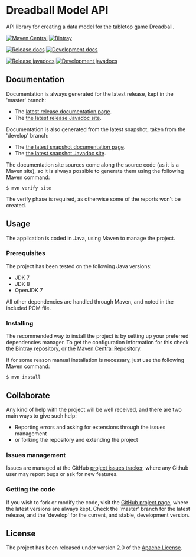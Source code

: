 # Dreadball Model API
API library for creating a data model for the tabletop game Dreadball.

[![Maven Central](https://img.shields.io/maven-central/v/com.wandrell.tabletop/model-api.svg)][maven-repo]
[![Bintray](https://api.bintray.com/packages/bernardo-mg/tabletop-toolkits/dreadball-model-api/images/download.svg)][bintray-repo]

[![Release docs](https://img.shields.io/badge/docs-release-blue.svg)][site-release]
[![Development docs](https://img.shields.io/badge/docs-develop-blue.svg)][site-develop]

[![Release javadocs](https://img.shields.io/badge/javadocs-release-blue.svg)][javadoc-release]
[![Development javadocs](https://img.shields.io/badge/javadocs-develop-blue.svg)][javadoc-develop]

## Documentation

Documentation is always generated for the latest release, kept in the 'master' branch:

- The [latest release documentation page][site-release].
- The [the latest release Javadoc site][javadoc-release].

Documentation is also generated from the latest snapshot, taken from the 'develop' branch:

- The [the latest snapshot documentation page][site-develop].
- The [the latest snapshot Javadoc site][javadoc-develop].

The documentation site sources come along the source code (as it is a Maven site), so it is always possible to generate them using the following Maven command:

```
$ mvn verify site
```

The verify phase is required, as otherwise some of the reports won't be created.

## Usage

The application is coded in Java, using Maven to manage the project.

### Prerequisites

The project has been tested on the following Java versions:
* JDK 7
* JDK 8
* OpenJDK 7

All other dependencies are handled through Maven, and noted in the included POM file.

### Installing

The recommended way to install the project is by setting up your preferred dependencies manager. To get the configuration information for this check the [Bintray repository][bintray-repo], or the [Maven Central Repository][maven-repo].

If for some reason manual installation is necessary, just use the following Maven command:

```
$ mvn install
```

## Collaborate

Any kind of help with the project will be well received, and there are two main ways to give such help:

- Reporting errors and asking for extensions through the issues management
- or forking the repository and extending the project

### Issues management

Issues are managed at the GitHub [project issues tracker][issues], where any Github user may report bugs or ask for new features.

### Getting the code

If you wish to fork or modify the code, visit the [GitHub project page][scm], where the latest versions are always kept. Check the 'master' branch for the latest release, and the 'develop' for the current, and stable, development version.

## License

The project has been released under version 2.0 of the [Apache License][license].

[bintray-repo]: https://bintray.com/bernardo-mg/tabletop-toolkits/dreadball-model-api/view
[maven-repo]: http://mvnrepository.com/artifact/com.wandrell.tabletop/model-api
[issues]: https://github.com/Bernardo-MG/dreadball-model-api/issues
[javadoc-develop]: http://docs.wandrell.com/development/maven/dreadball-model-api/apidocs
[javadoc-release]: http://docs.wandrell.com/maven/dreadball-model-api/apidocs
[license]: http://www.apache.org/licenses/LICENSE-2.0
[scm]: https://github.com/Bernardo-MG/dreadball-model-api
[site-develop]: http://docs.wandrell.com/development/maven/dreadball-model-api
[site-release]: http://docs.wandrell.com/maven/dreadball-model-api